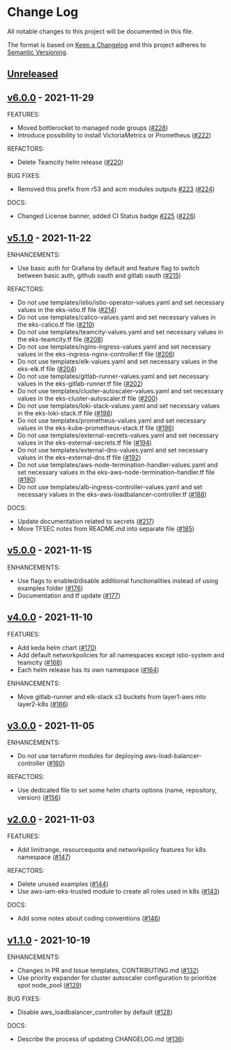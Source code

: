 # Change Log

All notable changes to this project will be documented in this file.

The format is based on [Keep a Changelog](http://keepachangelog.com/) and this
project adheres to [Semantic Versioning](http://semver.org/).

<a name="unreleased"></a>
## [Unreleased]





<a name="v6.0.0"></a>
## [v6.0.0] - 2021-11-29
FEATURES:
- Moved bottlerocket to managed node groups ([#228](https://github.com/maddevsio/aws-eks-base/issues/228))
- Introduce possibility to install VictoriaMetrics or Prometheus ([#222](https://github.com/maddevsio/aws-eks-base/issues/222))

REFACTORS:
- Delete Teamcity helm release ([#220](https://github.com/maddevsio/aws-eks-base/issues/220))

BUG FIXES:
- Removed this prefix from r53 and acm modules outputs [#223](https://github.com/maddevsio/aws-eks-base/issues/223) ([#224](https://github.com/maddevsio/aws-eks-base/issues/224))

DOCS:
- Changed License banner, added CI Status badge [#225](https://github.com/maddevsio/aws-eks-base/issues/225) ([#226](https://github.com/maddevsio/aws-eks-base/issues/226))




<a name="v5.1.0"></a>
## [v5.1.0] - 2021-11-22
ENHANCEMENTS:
- Use basic auth for Grafana by default and feature flag to switch between basic auth, github oauth and gitlab oauth ([#215](https://github.com/maddevsio/aws-eks-base/issues/215))

REFACTORS:
- Do not use templates/istio/istio-operator-values.yaml and set necessary values in the eks-istio.tf file ([#214](https://github.com/maddevsio/aws-eks-base/issues/214))
- Do not use templates/calico-values.yaml and set necessary values in the eks-calico.tf file ([#210](https://github.com/maddevsio/aws-eks-base/issues/210))
- Do not use templates/teamcity-values.yaml and set necessary values in the eks-teamcity.tf file ([#208](https://github.com/maddevsio/aws-eks-base/issues/208))
- Do not use templates/nginx-ingress-values.yaml and set necessary values in the eks-ingress-nginx-controller.tf file ([#206](https://github.com/maddevsio/aws-eks-base/issues/206))
- Do not use templates/elk-values.yaml and set necessary values in the eks-elk.tf file ([#204](https://github.com/maddevsio/aws-eks-base/issues/204))
- Do not use templates/gitlab-runner-values.yaml and set necessary values in the eks-gitlab-runner.tf file ([#202](https://github.com/maddevsio/aws-eks-base/issues/202))
- Do not use templates/cluster-autoscaler-values.yaml and set necessary values in the eks-cluster-autoscaler.tf file ([#200](https://github.com/maddevsio/aws-eks-base/issues/200))
- Do not use templates/loki-stack-values.yaml and set necessary values in the eks-loki-stack.tf file ([#198](https://github.com/maddevsio/aws-eks-base/issues/198))
- Do not use templates/prometheus-values.yaml and set necessary values in the eks-kube-prometheus-stack.tf file ([#196](https://github.com/maddevsio/aws-eks-base/issues/196))
- Do not use templates/external-secrets-values.yaml and set necessary values in the eks-external-secrets.tf file ([#194](https://github.com/maddevsio/aws-eks-base/issues/194))
- Do not use templates/external-dns-values.yaml and set necessary values in the eks-external-dns.tf file ([#192](https://github.com/maddevsio/aws-eks-base/issues/192))
- Do not use templates/aws-node-termination-handler-values.yaml and set necessary values in the eks-aws-node-termination-handler.tf file ([#190](https://github.com/maddevsio/aws-eks-base/issues/190))
- Do not use templates/alb-ingress-controller-values.yaml and set necessary values in the eks-aws-loadbalancer-controller.tf ([#188](https://github.com/maddevsio/aws-eks-base/issues/188))

DOCS:
- Update documentation related to secrets ([#217](https://github.com/maddevsio/aws-eks-base/issues/217))
- Move TFSEC notes from README.md into separate file ([#185](https://github.com/maddevsio/aws-eks-base/issues/185))




<a name="v5.0.0"></a>
## [v5.0.0] - 2021-11-15
ENHANCEMENTS:
- Use flags to enabled/disable additional functionalities instead of using examples folder ([#176](https://github.com/maddevsio/aws-eks-base/issues/176))
- Documentation and tf update ([#177](https://github.com/maddevsio/aws-eks-base/issues/177))




<a name="v4.0.0"></a>
## [v4.0.0] - 2021-11-10
FEATURES:
- Add keda helm chart ([#170](https://github.com/maddevsio/aws-eks-base/issues/170))
- Add default networkpolicies for all namespaces except istio-system and teamcity ([#168](https://github.com/maddevsio/aws-eks-base/issues/168))
- Each helm release has its own namespace ([#164](https://github.com/maddevsio/aws-eks-base/issues/164))

ENHANCEMENTS:
- Move gitlab-runner and elk-stack s3 buckets from layer1-aws into layer2-k8s ([#166](https://github.com/maddevsio/aws-eks-base/issues/166))




<a name="v3.0.0"></a>
## [v3.0.0] - 2021-11-05
ENHANCEMENTS:
- Do not use terraform modules for deploying aws-load-balancer-controller ([#160](https://github.com/maddevsio/aws-eks-base/issues/160))

REFACTORS:
- Use dedicated file to set some helm charts options (name, repository, version) ([#156](https://github.com/maddevsio/aws-eks-base/issues/156))




<a name="v2.0.0"></a>
## [v2.0.0] - 2021-11-03
FEATURES:
- Add limitrange, resourcequota and networkpolicy features for k8s namespace ([#147](https://github.com/maddevsio/aws-eks-base/issues/147))

REFACTORS:
- Delete unused examples ([#144](https://github.com/maddevsio/aws-eks-base/issues/144))
- Use aws-iam-eks-trusted module to create all roles used in k8s ([#143](https://github.com/maddevsio/aws-eks-base/issues/143))

DOCS:
- Add some notes about coding conventions ([#146](https://github.com/maddevsio/aws-eks-base/issues/146))




<a name="v1.1.0"></a>
## [v1.1.0] - 2021-10-19
ENHANCEMENTS:
- Changes in PR and Issue templates, CONTRIBUTING.md ([#132](https://github.com/maddevsio/aws-eks-base/issues/132))
- Use priority expander for cluster autoscaler configuration to prioritize spot node_pool ([#129](https://github.com/maddevsio/aws-eks-base/issues/129))

BUG FIXES:
- Disable aws_loadbalancer_controller by default ([#128](https://github.com/maddevsio/aws-eks-base/issues/128))

DOCS:
- Describe the process of updating CHANGELOG.md ([#136](https://github.com/maddevsio/aws-eks-base/issues/136))



[Unreleased]: https://github.com/maddevsio/aws-eks-base/compare/v6.0.0...HEAD
[v6.0.0]: https://github.com/maddevsio/aws-eks-base/compare/v5.1.0...v6.0.0
[v5.1.0]: https://github.com/maddevsio/aws-eks-base/compare/v5.0.0...v5.1.0
[v5.0.0]: https://github.com/maddevsio/aws-eks-base/compare/v4.0.0...v5.0.0
[v4.0.0]: https://github.com/maddevsio/aws-eks-base/compare/v3.0.0...v4.0.0
[v3.0.0]: https://github.com/maddevsio/aws-eks-base/compare/v2.0.0...v3.0.0
[v2.0.0]: https://github.com/maddevsio/aws-eks-base/compare/v1.1.0...v2.0.0
[v1.1.0]: https://github.com/maddevsio/aws-eks-base/compare/v1.0.0...v1.1.0
